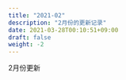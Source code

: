 ```yaml
---
title: "2021-02"
description: "2月份的更新记录"
date: 2021-03-28T00:10:51+09:00
draft: false
weight: -2
---
```


2月份更新